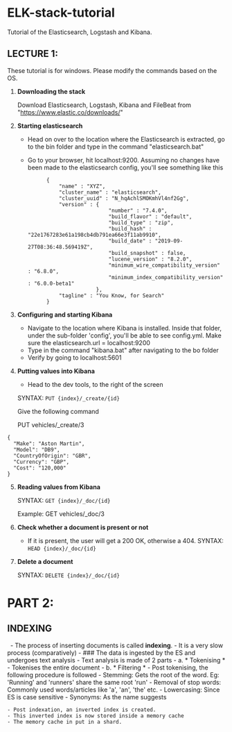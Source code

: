 # ELK-stack-tutorial
Tutorial of the Elasticsearch, Logstash and Kibana. 


## **LECTURE 1**: 
These tutorial is for windows. Please modify the commands based on the OS.


1. **Downloading the stack**
	
	Download Elasticsearch, Logstash, Kibana and FileBeat from "https://www.elastic.co/downloads/"

2. **Starting elasticsearch**

	- Head on over to the location where the Elasticsearch is extracted, go to the bin folder and type in the command "elasticsearch.bat"
	- Go to your browser, hit localhost:9200. Assuming no changes have been made to the elasticsearch config, you'll see something like this
	 
				{
					"name" : "XYZ",
					"cluster_name" : "elasticsearch",
					"cluster_uuid" : "N_hqAchlSMOKmhVl4nf2Gg",
					"version" : {
									"number" : "7.4.0",
									"build_flavor" : "default",
									"build_type" : "zip",
									"build_hash" : "22e1767283e61a198cb4db791ea66e3f11ab9910",
									"build_date" : "2019-09-27T08:36:48.569419Z",
									"build_snapshot" : false,
									"lucene_version" : "8.2.0",
									"minimum_wire_compatibility_version" : "6.8.0",
									"minimum_index_compatibility_version" : "6.0.0-beta1"
								},
					"tagline" : "You Know, for Search"
				}
3. **Configuring and starting Kibana**
	
	- Navigate to the location where Kibana is installed. Inside that folder, under the sub-folder 'config', you'll be able to see config.yml. Make sure the elasticsearch.url = localhost:9200
	- Type in the command "kibana.bat" after navigating to the bo folder
	- Verify by going to localhost:5601

4. **Putting values into Kibana**
	
	- Head to the dev tools, to the right of the screen
	 
	SYNTAX: ```PUT {index}/_create/{id}```

	
	 Give the following command
	 
	 PUT vehicles/_create/3
		 
  ```
 {
	"Make": "Aston Martin",
	"Model": "DB9",
	"CountryOfOrigin": "GBR",
	"Currency": "GBP",
	"Cost": "120,000"
}
```

  
  
5. **Reading values from Kibana**
	
	SYNTAX: ```GET {index}/_doc/{id}```
	
	Example:
	GET vehicles/_doc/3

6. **Check whether a document is present or not**
	
	- If it is present, the user will get a 200 OK, otherwise a 404.
		SYNTAX: ```HEAD {index}/_doc/{id}```
		
7. **Delete a document**
	
	SYNTAX: ```DELETE {index}/_doc/{id} ```
	
# PART 2:

## INDEXING
``` ```- The process of inserting documents is called **indexing**. 
       - It is a very slow process (comparatively)
       - ### The data is ingested by the ES and undergoes text analysis
	     - Text analysis is made of 2 parts
		- a. * Tokenising *
		  - Tokenises the entire document
		    - b. * Filtering *
		      - Post tokenising, the following procedure is followed
			- Stemming: Gets the root of the word. Eg: 'Running' and 'runners' share the same root 'run'
			- Removal of stop words: Commonly used words/articles like 'a', 'an', 'the' etc.
			- Lowercasing: Since ES is case sensitive
			- Synonyms: As the name suggests
	
	- Post indexation, an inverted index is created.
	- This inverted index is now stored inside a memory cache
	- The memory cache in put in a shard.
